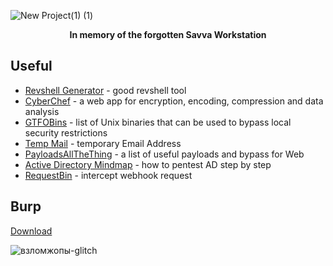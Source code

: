 ![New Project(1) (1)](https://github.com/user-attachments/assets/3f1907b6-605e-453b-8747-96bcbcfdce68)

<p align="center"><strong>In memory of the forgotten Savva Workstation</strong></p>

## Useful
* [Revshell Generator](https://www.revshells.com/) - good revshell tool
* [CyberChef](https://gchq.github.io/CyberChef/) - a web app for encryption, encoding, compression and data analysis
* [GTFOBins](https://gtfobins.github.io/#) - list of Unix binaries that can be used to bypass local security restrictions
* [Temp Mail](https://linux0.net/) - temporary Email Address
* [PayloadsAllTheThing](https://github.com/swisskyrepo/PayloadsAllTheThings) - a list of useful payloads and bypass for Web
* [Active Directory Mindmap](https://orange-cyberdefense.github.io/ocd-mindmaps/img/pentest_ad_dark_2023_02.svg) - how to pentest AD step by step
* [RequestBin](https://requestbin.kanbanbox.com/) - intercept webhook request



## Burp
[Download](https://github.com/Maverick-25/Burp-Suite/releases/download/tool/Burp_Suite_Professional_2023.6.1_2023june15_repack-pwn3rzs.7z)

![взломжопы-glitch](https://github.com/user-attachments/assets/9d1c01a1-1723-4695-8ab3-0d3ca7f0cd5c)
